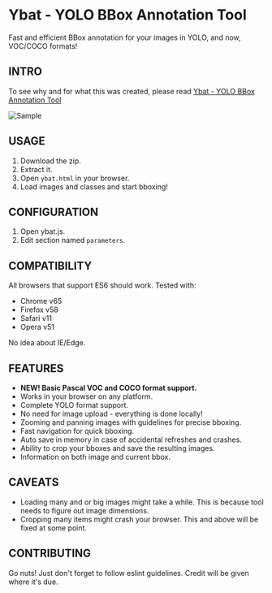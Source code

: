 # Ybat - YOLO BBox Annotation Tool
Fast and efficient BBox annotation for your images in YOLO, and now, VOC/COCO formats!

## INTRO
To see why and for what this was created, please read [Ybat - YOLO BBox Annotation Tool](https://medium.com/@drainingsun/ybat-yolo-bbox-annotation-tool-96fb765d0036)

![Sample](cute.png)

## USAGE
1. Download the zip.
2. Extract it.
3. Open `ybat.html` in your browser.
4. Load images and classes and start bboxing!

## CONFIGURATION
1. Open ybat.js.
2. Edit section named `parameters`.

## COMPATIBILITY
All browsers that support ES6 should work. Tested with:

* Chrome v65
* Firefox v58
* Safari v11
* Opera v51

No idea about IE/Edge.

## FEATURES
* **NEW! Basic Pascal VOC and COCO format support.**
* Works in your browser on any platform.
* Complete YOLO format support.
* No need for image upload - everything is done locally!
* Zooming and panning images with guidelines for precise bboxing.
* Fast navigation for quick bboxing.
* Auto save in memory in case of accidental refreshes and crashes.
* Ability to crop your bboxes and save the resulting images.
* Information on both image and current bbox.

## CAVEATS
* Loading many and or big images might take a while. This is because tool needs to figure out image dimensions.  
* Cropping many items might crash your browser. This and above will be fixed at some point.

## CONTRIBUTING
Go nuts! Just don't forget to follow eslint guidelines. Credit will be given where it's due.